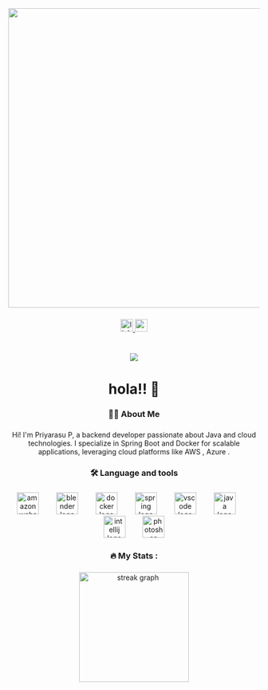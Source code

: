 <div align="center">
  <img height="600" src="https://media.giphy.com/media/v1.Y2lkPTc5MGI3NjExODRuNmptbHJibHVjaHQ2NHhxZDE0OWh1b3FlZjZpd25sZ2QzNHA5OSZlcD12MV9naWZzX3NlYXJjaCZjdD1n/l0NwGpoOVLTAyUJSo/giphy.gif"  />
</div>

###

<div align="center">
  <a href="https://www.linkedin.com/in/priyarasu-p-07b706309" target="_blank">
    <img src="https://img.shields.io/static/v1?message=LinkedIn&logo=linkedin&label=&color=0077B5&logoColor=white&labelColor=&style=for-the-badge" height="25" alt="linkedin logo"  />
  </a>
  <a href="priyarasu.dev@gmail.com" target="_blank">
    <img src="https://img.shields.io/static/v1?message=Gmail&logo=gmail&label=&color=D14836&logoColor=yellow&labelColor=&style=for-the-badge" height="25" alt="gmail logo"  />
  </a>
</div>

###

<br clear="both">

<div align="center">
  <img src="https://profile-counter.glitch.me/priyarasu-76/count.svg?"  />
</div>

###

<h1 align="center">hola!! 👋</h1>

###

<h3 align="center">👩‍💻  About Me</h3>

###

<p align="center">Hi! I'm Priyarasu P, a backend developer passionate about Java and cloud technologies. I specialize in Spring Boot and Docker for scalable applications, leveraging cloud platforms like AWS , Azure .</p>

###

<h3 align="center">🛠 Language and tools</h3>

###

<div align="center">
  <img src="https://cdn.jsdelivr.net/gh/devicons/devicon/icons/amazonwebservices/amazonwebservices-plain-wordmark.svg" height="44" alt="amazonwebservices logo"  />
  <img width="27" />
  <img src="https://cdn.jsdelivr.net/gh/devicons/devicon/icons/blender/blender-original.svg" height="44" alt="blender logo"  />
  <img width="27" />
  <img src="https://cdn.jsdelivr.net/gh/devicons/devicon/icons/docker/docker-original.svg" height="44" alt="docker logo"  />
  <img width="27" />
  <img src="https://cdn.jsdelivr.net/gh/devicons/devicon/icons/spring/spring-original.svg" height="44" alt="spring logo"  />
  <img width="27" />
  <img src="https://cdn.jsdelivr.net/gh/devicons/devicon/icons/vscode/vscode-original.svg" height="44" alt="vscode logo"  />
  <img width="27" />
  <img src="https://cdn.jsdelivr.net/gh/devicons/devicon/icons/java/java-original.svg" height="44" alt="java logo"  />
  <img width="27" />
  <img src="https://cdn.jsdelivr.net/gh/devicons/devicon/icons/intellij/intellij-original.svg" height="44" alt="intellij logo"  />
  <img width="27" />
  <img src="https://cdn.jsdelivr.net/gh/devicons/devicon/icons/photoshop/photoshop-plain.svg" height="44" alt="photoshop logo"  />
</div>

###

<h3 align="center">🔥   My Stats :</h3>

###

<div align="center">
  <img src="https://streak-stats.demolab.com?user=priyarasu-76&locale=en&mode=daily&theme=dark&hide_border=false&border_radius=5&order=3" height="220" alt="streak graph"  />
</div>

###
